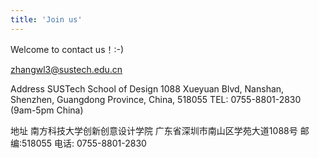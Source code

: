 ```yaml
---
title: 'Join us'
---
```




Welcome to contact us！:-) 

zhangwl3@sustech.edu.cn

Address
SUSTech School of Design
1088 Xueyuan Blvd, Nanshan, Shenzhen, Guangdong Province, China, 518055
TEL: 0755-8801-2830 (9am-5pm China)

地址
南方科技大学创新创意设计学院
广东省深圳市南山区学苑大道1088号 邮编:518055
电话: 0755-8801-2830


